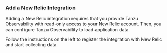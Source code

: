 ### Add a New Relic Integration

Adding a New Relic integration requires that you provide Tanzu Observability with read-only access to your New Relic account. Then, you can configure Tanzu Observability to load application data.

Follow the instructions on the left to register the integration with New Relic and start collecting data.
